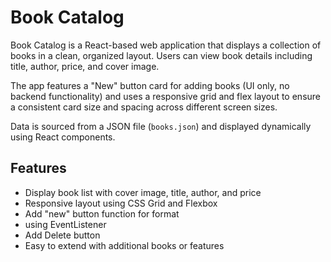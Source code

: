 # Book Catalog

Book Catalog is a React-based web application that displays a collection of books in a clean, organized layout. Users can view book details including title, author, price, and cover image. 

The app features a "New" button card for adding books (UI only, no backend functionality) and uses a responsive grid and flex layout to ensure a consistent card size and spacing across different screen sizes.

Data is sourced from a JSON file (`books.json`) and displayed dynamically using React components.

## Features

- Display book list with cover image, title, author, and price
- Responsive layout using CSS Grid and Flexbox
- Add "new" button function for format
- using EventListener 
- Add Delete button
- Easy to extend with additional books or features